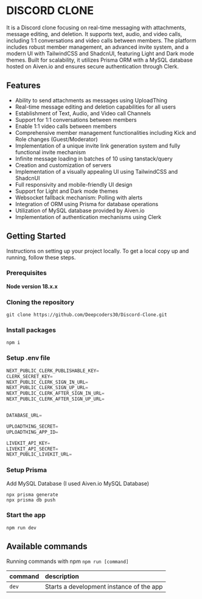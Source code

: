

# DISCORD CLONE
It is a Discord clone focusing on real-time messaging with attachments, message editing, and deletion. It supports text, audio, and video calls, including 1:1 conversations and video calls between members. The platform includes robust member management, an advanced invite system, and a modern UI with TailwindCSS and ShadcnUI, featuring Light and Dark mode themes. Built for scalability, it utilizes Prisma ORM with a MySQL database hosted on Aiven.io and ensures secure authentication through Clerk.


## Features

- Ability to send attachments as messages using UploadThing
- Real-time message editing and deletion capabilities for all users
- Establishment of Text, Audio, and Video call Channels
- Support for 1:1 conversations between members
- Enable 1:1 video calls between members
- Comprehensive member management functionalities including Kick and Role changes (Guest/Moderator)
- Implementation of a unique invite link generation system and fully functional invite mechanism
- Infinite message loading in batches of 10 using tanstack/query
- Creation and customization of servers
- Implementation of a visually appealing UI using TailwindCSS and ShadcnUI
- Full responsivity and mobile-friendly UI design
- Support for Light and Dark mode themes
- Websocket fallback mechanism: Polling with alerts
- Integration of ORM using Prisma for database operations
- Utilization of MySQL database provided by Aiven.io
- Implementation of authentication mechanisms using Clerk

 
## Getting Started

Instructions on setting up your project locally. To get a local copy up and running, follow these steps.

### Prerequisites

**Node version 18.x.x**

### Cloning the repository

```shell
git clone https://github.com/Deepcoders30/Discord-Clone.git
```

### Install packages

```shell
npm i
```

### Setup .env file

```js
NEXT_PUBLIC_CLERK_PUBLISHABLE_KEY=
CLERK_SECRET_KEY=
NEXT_PUBLIC_CLERK_SIGN_IN_URL=
NEXT_PUBLIC_CLERK_SIGN_UP_URL=
NEXT_PUBLIC_CLERK_AFTER_SIGN_IN_URL=
NEXT_PUBLIC_CLERK_AFTER_SIGN_UP_URL=


DATABASE_URL=

UPLOADTHING_SECRET=
UPLOADTHING_APP_ID=

LIVEKIT_API_KEY=
LIVEKIT_API_SECRET=
NEXT_PUBLIC_LIVEKIT_URL=
```

### Setup Prisma

Add MySQL Database (I used Aiven.io MySQL Database)

```shell
npx prisma generate
npx prisma db push

```

### Start the app

```shell
npm run dev
```

## Available commands

Running commands with npm `npm run [command]`

| command | description                              |
| :------ | :--------------------------------------- |
| `dev`   | Starts a development instance of the app |




